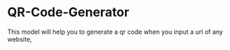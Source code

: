 # QR-Code-Generator
This model will help you to generate a qr code when you input a url of any website,
